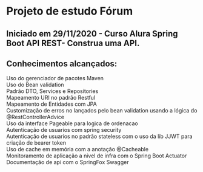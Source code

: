 # Projeto de estudo Fórum

##  Iniciado em 29/11/2020 - Curso Alura Spring Boot API REST- Construa uma API. 

## Conhecimentos alcançados: <br />

Uso do gerenciador de pacotes Maven <br />
Uso do Bean validation<br />
Padrão DTO, Services e Repositories <br />
Mapeamento URI no padrão Restful <br />
Mapeamento de Entidades com JPA <br />
Customização de erros no lançados pelo bean validation usando a lógica do @RestControllerAdvice <br />
Uso da interface Pageable para logica de ordenacao <br />
Autenticação de usuarios com spring security <br />
Autenticação de usuarios no padrão stateless com o uso da lib JJWT  para criação de bearer token <br />
Uso de cache em memória com a anotação @Cacheable <br />
Monitoramento de aplicação a nivel de infra com o Spring Boot Actuator<br />
Documentação de api com o SpringFox Swagger  